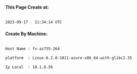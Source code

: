 
   
#### This Page Create at:

```bash

2023-09-17 - 11:34:14 UTC

```

#### Create By Machine:

```bash

Host Name : fv-az735-264

platform  : Linux-6.2.0-1011-azure-x86_64-with-glibc2.35

Ip Local  : 10.1.0.56

```


